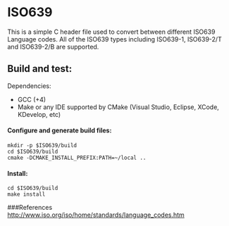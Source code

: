 ISO639
===========================

This is a simple C header file used to convert between different ISO639 Language codes. All of the ISO639 types including ISO639-1, ISO639-2/T and ISO639-2/B are supported.

## Build and test:

Dependencies:
 * GCC (+4)
 * Make or any IDE supported by CMake (Visual Studio, Eclipse, XCode, KDevelop, etc)


#### Configure and generate build files:

    mkdir -p $ISO639/build
    cd $ISO639/build
    cmake -DCMAKE_INSTALL_PREFIX:PATH=~/local ..

#### Install:

    cd $ISO639/build
    make install

###References
 http://www.iso.org/iso/home/standards/language_codes.htm

